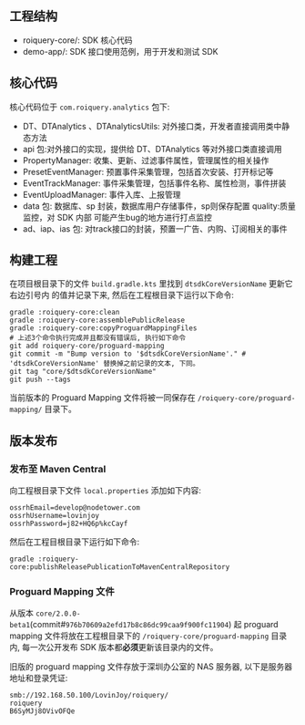 ## 工程结构

- roiquery-core/: SDK 核心代码
- demo-app/: SDK 接口使用范例，用于开发和测试 SDK

## 核心代码

核心代码位于 `com.roiquery.analytics` 包下:

- DT、DTAnalytics 、DTAnalyticsUtils: 对外接口类，开发者直接调用类中静态方法
- api 包:对外接口的实现，提供给 DT、DTAnalytics 等对外接口类直接调用
- PropertyManager: 收集、更新、过滤事件属性，管理属性的相关操作
- PresetEventManager: 预置事件采集管理，包括首次安装、打开标记等
- EventTrackManager: 事件采集管理，包括事件名称、属性检测，事件拼装
- EventUploadManager: 事件入库、上报管理
- data 包: 数据库、sp 封装，数据库用户存储事件，sp则保存配置 quality:质量监控，对 SDK 内部
  可能产生bug的地方进行打点监控
- ad、iap、ias 包: 对track接口的封装，预置一广告、内购、订阅相关的事件

## 构建工程

在项目根目录下的文件 `build.gradle.kts` 里找到 `dtsdkCoreVersionName` 更新它右边引号内
的值并记录下来, 然后在工程根目录下运行以下命令:

```shell
gradle :roiquery-core:clean
gradle :roiquery-core:assemblePublicRelease
gradle :roiquery-core:copyProguardMappingFiles
# 上述3个命令执行完成并且都没有错误后, 执行如下命令
git add roiquery-core/proguard-mapping
git commit -m "Bump version to '$dtsdkCoreVersionName'." # 'dtsdkCoreVersionName' 替换掉之前记录的文本, 下同。
git tag "core/$dtsdkCoreVersionName"
git push --tags
```

当前版本的 Proguard Mapping 文件将被一同保存在 `/roiquery-core/proguard-mapping/`
目录下。

## 版本发布

### 发布至 Maven Central

向工程根目录下文件 `local.properties` 添加如下内容:

```properties
ossrhEmail=develop@nodetower.com
ossrhUsername=lovinjoy
ossrhPassword=j82+HQ6p%kcCayf
```

然后在工程目根目录下运行如下命令:

```shell
gradle :roiquery-core:publishReleasePublicationToMavenCentralRepository
```

### Proguard Mapping 文件

从版本 `core/2.0.0-beta1`(commit#`976b70609a2efd17b8c86dc99caa9f900fc11904`) 起
proguard mapping 文件将放在工程根目录下的 `/roiquery-core/proguard-mapping` 目录内,
每一次公开发布 SDK 版本都**必须**更新该目录内的文件。

旧版的 proguard mapping 文件存放于深圳办公室的 NAS 服务器, 以下是服务器地址和登录凭证:

```
smb://192.168.50.100/LovinJoy/roiquery/
roiquery
B6SyMJj8OVivOFQe
```
